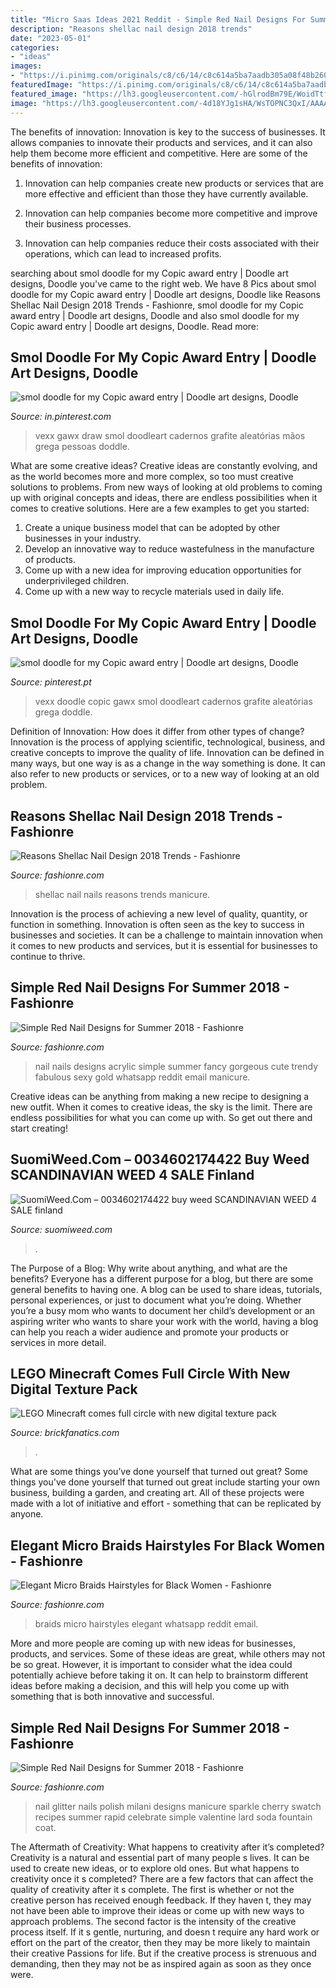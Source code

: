 ```yaml
---
title: "Micro Saas Ideas 2021 Reddit - Simple Red Nail Designs For Summer 2018"
description: "Reasons shellac nail design 2018 trends"
date: "2023-05-01"
categories:
- "ideas"
images:
- "https://i.pinimg.com/originals/c8/c6/14/c8c614a5ba7aadb305a08f48b260344a.png"
featuredImage: "https://i.pinimg.com/originals/c8/c6/14/c8c614a5ba7aadb305a08f48b260344a.png"
featured_image: "https://lh3.googleusercontent.com/-hGlrodBm79E/WoidTtf_9OI/AAAAAAABK_M/NnApQLWQe7gd8LxaEYrVb187eoli4SCvwCHMYCw/s0/29-shellac-nails-thecuddl.jpg"
image: "https://lh3.googleusercontent.com/-4d18YJg1sHA/WsTOPNC3QxI/AAAAAAABSZE/BUzohtehrCkfb96vWjDLcbow7URZgn5lQCHMYCw/s0/29-red-nail-designs.jpeg"
---
```



The benefits of innovation:
Innovation is key to the success of businesses. It allows companies to innovate their products and services, and it can also help them become more efficient and competitive. Here are some of the benefits of innovation:
1. Innovation can help companies create new products or services that are more effective and efficient than those they have currently available.

2. Innovation can help companies become more competitive and improve their business processes.

3. Innovation can help companies reduce their costs associated with their operations, which can lead to increased profits.

	

		
searching about smol doodle for my Copic award entry | Doodle art designs, Doodle you've came to the right web. We have 8 Pics about smol doodle for my Copic award entry | Doodle art designs, Doodle like Reasons Shellac Nail Design 2018 Trends - Fashionre, smol doodle for my Copic award entry | Doodle art designs, Doodle and also smol doodle for my Copic award entry | Doodle art designs, Doodle. Read more:
		
    
## Smol Doodle For My Copic Award Entry | Doodle Art Designs, Doodle

<img loading=lazy src="https://i.pinimg.com/originals/c8/c6/14/c8c614a5ba7aadb305a08f48b260344a.png" onerror="this.onerror=null;this.src='https://tse4.mm.bing.net/th?id=OIP.oEJsfpGQShfazngnVDWU1QHaJ3&amp;pid=15.1';" alt="smol doodle for my Copic award entry | Doodle art designs, Doodle">

_Source: in.pinterest.com_

>vexx gawx draw smol doodleart cadernos grafite aleatórias mãos grega pessoas doddle. 

	

What are some creative ideas?
Creative ideas are constantly evolving, and as the world becomes more and more complex, so too must creative solutions to problems. From new ways of looking at old problems to coming up with original concepts and ideas, there are endless possibilities when it comes to creative solutions. Here are a few examples to get you started:
1. Create a unique business model that can be adopted by other businesses in your industry.
2. Develop an innovative way to reduce wastefulness in the manufacture of products.
3. Come up with a new idea for improving education opportunities for underprivileged children.
4. Come up with a new way to recycle materials used in daily life.

    
## Smol Doodle For My Copic Award Entry | Doodle Art Designs, Doodle

<img loading=lazy src="https://i.pinimg.com/736x/c8/c6/14/c8c614a5ba7aadb305a08f48b260344a.jpg" onerror="this.onerror=null;this.src='https://tse4.mm.bing.net/th?id=OIP.EXud2ajO-uVY1DpclGhsAwHaJ3&amp;pid=15.1';" alt="smol doodle for my Copic award entry | Doodle art designs, Doodle">

_Source: pinterest.pt_

>vexx doodle copic gawx smol doodleart cadernos grafite aleatórias grega doddle. 

	

Definition of Innovation: How does it differ from other types of change?
Innovation is the process of applying scientific, technological, business, and creative concepts to improve the quality of life. Innovation can be defined in many ways, but one way is as a change in the way something is done. It can also refer to new products or services, or to a new way of looking at an old problem.

    
## Reasons Shellac Nail Design 2018 Trends - Fashionre

<img loading=lazy src="https://lh3.googleusercontent.com/-hGlrodBm79E/WoidTtf_9OI/AAAAAAABK_M/NnApQLWQe7gd8LxaEYrVb187eoli4SCvwCHMYCw/s0/29-shellac-nails-thecuddl.jpg" onerror="this.onerror=null;this.src='https://tse2.mm.bing.net/th?id=OIP.W86r6PkresKnFIMEcsdsLAHaJ4&amp;pid=15.1';" alt="Reasons Shellac Nail Design 2018 Trends - Fashionre">

_Source: fashionre.com_

>shellac nail nails reasons trends manicure. 

	

Innovation is the process of achieving a new level of quality, quantity, or function in something. Innovation is often seen as the key to success in businesses and societies. It can be a challenge to maintain innovation when it comes to new products and services, but it is essential for businesses to continue to thrive.

    
## Simple Red Nail Designs For Summer 2018 - Fashionre

<img loading=lazy src="https://lh3.googleusercontent.com/-rl0AHY5VWro/WsTOsXpnswI/AAAAAAABSZ8/UcVcgZHnlUENn68RVRgx83CrtM5MRleLgCHMYCw/s0/46-red-nail-designs.jpeg" onerror="this.onerror=null;this.src='https://tse2.mm.bing.net/th?id=OIP.aU8PF8hFpVKCjOugi-_O4AHaHl&amp;pid=15.1';" alt="Simple Red Nail Designs for Summer 2018 - Fashionre">

_Source: fashionre.com_

>nail nails designs acrylic simple summer fancy gorgeous cute trendy fabulous sexy gold whatsapp reddit email manicure. 

	

Creative ideas can be anything from making a new recipe to designing a new outfit. When it comes to creative ideas, the sky is the limit. There are endless possibilities for what you can come up with. So get out there and start creating!

    
## SuomiWeed.Com – 0034602174422 Buy Weed SCANDINAVIAN WEED 4 SALE Finland

<img loading=lazy src="https://suomiweed.com/wp-content/uploads/2021/03/Diseno-sin-titulo-2021-03-06T152854.069.jpg" onerror="this.onerror=null;this.src='https://tse1.mm.bing.net/th?id=OIP.dJ1Gb8QDLspop5ii6rKYiwHaHa&amp;pid=15.1';" alt="SuomiWeed.Com – 0034602174422 buy weed SCANDINAVIAN WEED 4 SALE finland">

_Source: suomiweed.com_

>. 

	

The Purpose of a Blog: Why write about anything, and what are the benefits?
Everyone has a different purpose for a blog, but there are some general benefits to having one. A blog can be used to share ideas, tutorials, personal experiences, or just to document what you’re doing. Whether you’re a busy mom who wants to document her child’s development or an aspiring writer who wants to share your work with the world, having a blog can help you reach a wider audience and promote your products or services in more detail.

    
## LEGO Minecraft Comes Full Circle With New Digital Texture Pack

<img loading=lazy src="https://www.brickfanatics.com/wp-content/uploads/LEGO-Minecraft-texture-pack-featured-800x445.jpg" onerror="this.onerror=null;this.src='https://tse3.mm.bing.net/th?id=OIP.iRKKFUNTEFEapUdrw8wWsQHaEH&amp;pid=15.1';" alt="LEGO Minecraft comes full circle with new digital texture pack">

_Source: brickfanatics.com_

>. 

	

What are some things you’ve done yourself that turned out great?
Some things you've done yourself that turned out great include starting your own business, building a garden, and creating art. All of these projects were made with a lot of initiative and effort - something that can be replicated by anyone.

    
## Elegant Micro Braids Hairstyles For Black Women - Fashionre

<img loading=lazy src="https://lh3.googleusercontent.com/-wtfy2K5tTTM/WsUVF7l1lKI/AAAAAAAFHAU/AphGMonKNCkVm26AhNztKwokPCiEwQDlACHMYCw/s0/caa8baf48309b47a3305321da59dea.jpg" onerror="this.onerror=null;this.src='https://tse4.mm.bing.net/th?id=OIP.xODiqo5HuoAwE_2aYLbrgwHaHa&amp;pid=15.1';" alt="Elegant Micro Braids Hairstyles for Black Women - Fashionre">

_Source: fashionre.com_

>braids micro hairstyles elegant whatsapp reddit email. 

	

More and more people are coming up with new ideas for businesses, products, and services. Some of these ideas are great, while others may not be so great. However, it is important to consider what the idea could potentially achieve before taking it on. It can help to brainstorm different ideas before making a decision, and this will help you come up with something that is both innovative and successful.

    
## Simple Red Nail Designs For Summer 2018 - Fashionre

<img loading=lazy src="https://lh3.googleusercontent.com/-4d18YJg1sHA/WsTOPNC3QxI/AAAAAAABSZE/BUzohtehrCkfb96vWjDLcbow7URZgn5lQCHMYCw/s0/29-red-nail-designs.jpeg" onerror="this.onerror=null;this.src='https://tse3.mm.bing.net/th?id=OIP.6y27pxB3wW2cWyEZToiCTgHaIi&amp;pid=15.1';" alt="Simple Red Nail Designs for Summer 2018 - Fashionre">

_Source: fashionre.com_

>nail glitter nails polish milani designs manicure sparkle cherry swatch recipes summer rapid celebrate simple valentine lard soda fountain coat. 

	

The Aftermath of Creativity: What happens to creativity after it’s completed?
Creativity is a natural and essential part of many people s lives. It can be used to create new ideas, or to explore old ones. But what happens to creativity once it s completed?
There are a few factors that can affect the quality of creativity after it s complete. The first is whether or not the creative person has received enough feedback. If they haven t, they may not have been able to improve their ideas or come up with new ways to approach problems. The second factor is the intensity of the creative process itself. If it s gentle, nurturing, and doesn t require any hard work or effort on the part of the creator, then they may be more likely to maintain their creative Passions for life. But if the creative process is strenuous and demanding, then they may not be as inspired again as soon as they once were.

